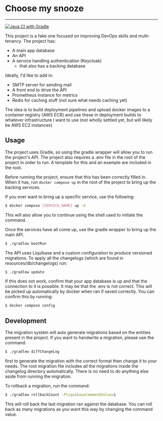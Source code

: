 # Choose my snooze
___
[![Java CI with Gradle](https://github.com/Captainmango/choose-my-snooze/actions/workflows/gradle.yml/badge.svg)](https://github.com/Captainmango/choose-my-snooze/actions/workflows/gradle.yml)

This project is a fake one focused on improving DevOps skills and multi-tenancy. The project has:
- A main app database
- An API
- A service handling authentication (Keycloak)
  - that also has a backing database

Ideally, I'd like to add in:
- SMTP server for sending mail
- A front end to drive the API
- Prometheus instance for metrics
- Redis for caching stuff (not sure what needs caching yet)

The idea is to build deployment pipelines and upload docker images to a container registry (AWS ECR) and use these in deployment builds to whatever infrastructure I want to use (not wholly settled yet, but will likely be AWS EC2 instances)

## Usage
The project uses Gradle, so using the gradle wrapper will allow you to run the project's API. The project also requires a .env file in the root of the project in order to run. A template for this and an example are included in the root.

Before running the project, ensure that this has been correctly filled in. When it has, run `docker compose up` in the root of the project to bring up the backing services.

If you ever want to bring up a specific service, use the following:

```bash
$ docker compose [SERVICE_NAME] up -d
```
This will also allow you to continue using the shell used to initiate the command. 

Once the services have all come up, use the gradle wrapper to bring up the main API.

```bash
$ ./gradlew bootRun
```

The API uses Liquibase and a custom configuration to produce versioned migrations. To apply all the changelogs (which are found in resources/db/changelogs) run:
```bash
$ ./gradlew update
```

If this does not work, confirm that your app database is up and that the connection to it is possible. It may be that the .env is not correct. This will be picked up automatically by docker when ran if saved correctly. You can confirm this by running:

```bash
$ docker compose config
```

## Development
The migration system will auto generate migrations based on the entities present in the project. If you want to handwrite a migration, please use the command:

```bash
$ ./gradlew diffChangeLog
```

first to generate the migration with the correct format then change it to your needs. The root migration file includes all the migrations inside the changelog directory automatically. There is no need to do anything else aside from running the migration.

To rollback a migration, run the command:
```bash
$ ./gradlew rollbackCount -PliquibaseCommandValue=1 
```

This will roll back the last migration ran against the database. You can roll back as many migrations as you want this way by changing the command value.

